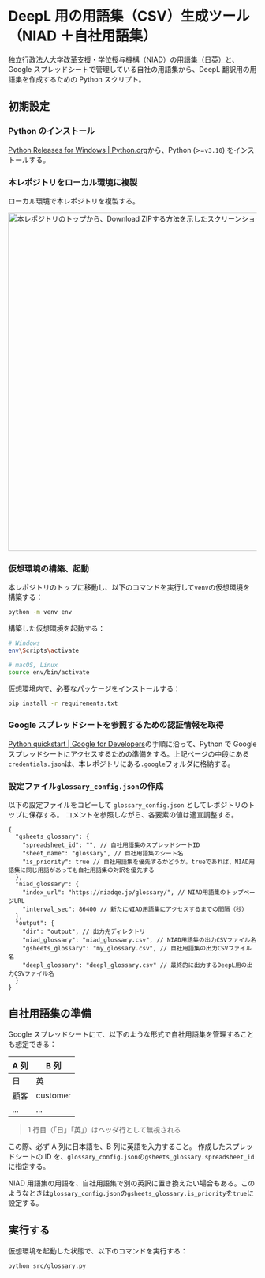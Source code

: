 # DeepL 用の用語集（CSV）生成ツール（NIAD ＋自社用語集）

独立行政法人大学改革支援・学位授与機構（NIAD）の[用語集（日英）](https://niadqe.jp/glossary/)と、Google スプレッドシートで管理している自社の用語集から、DeepL 翻訳用の用語集を作成するための Python スクリプト。

## 初期設定

### Python のインストール

[Python Releases for Windows | Python.org](https://www.python.org/downloads/windows/)から、Python (>=`v3.10`) をインストールする。

### 本レポジトリをローカル環境に複製

ローカル環境で本レポジトリを複製する。

<img width="684" alt="本レポジトリのトップから、Download ZIPする方法を示したスクリーンショット画像" src="https://github.com/ttsukagoshi/niad-deepl-glossary-generator/assets/55706659/58067455-ba32-4810-adbf-493f92c34061">

### 仮想環境の構築、起動

本レポジトリのトップに移動し、以下のコマンドを実行して`venv`の仮想環境を構築する：

```bash
python -m venv env
```

構築した仮想環境を起動する：

```bash
# Windows
env\Scripts\activate

# macOS, Linux
source env/bin/activate
```

仮想環境内で、必要なパッケージをインストールする：

```bash
pip install -r requirements.txt
```

### Google スプレッドシートを参照するための認証情報を取得

[Python quickstart | Google for Developers](https://developers.google.com/sheets/api/quickstart/python)の手順に沿って、Python で Google スプレッドシートにアクセスするための準備をする。上記ページの中段にある`credentials.json`は、本レポジトリにある`.google`フォルダに格納する。

### 設定ファイル`glossary_config.json`の作成

以下の設定ファイルをコピーして `glossary_config.json` としてレポジトリのトップに保存する。
コメントを参照しながら、各要素の値は適宜調整する。

```jsonc
{
  "gsheets_glossary": {
    "spreadsheet_id": "", // 自社用語集のスプレッドシートID
    "sheet_name": "glossary", // 自社用語集のシート名
    "is_priority": true // 自社用語集を優先するかどうか。trueであれば、NIAD用語集に同じ用語があっても自社用語集の対訳を優先する
  },
  "niad_glossary": {
    "index_url": "https://niadqe.jp/glossary/", // NIAD用語集のトップページURL
    "interval_sec": 86400 // 新たにNIAD用語集にアクセスするまでの間隔（秒）
  },
  "output": {
    "dir": "output", // 出力先ディレクトリ
    "niad_glossary": "niad_glossary.csv", // NIAD用語集の出力CSVファイル名
    "gsheets_glossary": "my_glossary.csv", // 自社用語集の出力CSVファイル名
    "deepl_glossary": "deepl_glossary.csv" // 最終的に出力するDeepL用の出力CSVファイル名
  }
}
```

## 自社用語集の準備

Google スプレッドシートにて、以下のような形式で自社用語集を管理することも想定できる：

| A 列 | B 列     |
| ---- | -------- |
| 日   | 英       |
| 顧客 | customer |
| ...  | ...      |

> 1 行目（「日」「英」）はヘッダ行として無視される

この際、必ず A 列に日本語を、B 列に英語を入力すること。
作成したスプレッドシートの ID を、`glossary_config.json`の`gsheets_glossary.spreadsheet_id`に指定する。

NIAD 用語集の用語を、自社用語集で別の英訳に置き換えたい場合もある。このようなときは`glossary_config.json`の`gsheets_glossary.is_priority`を`true`に設定する。

## 実行する

仮想環境を起動した状態で、以下のコマンドを実行する：

```bash
python src/glossary.py
```

